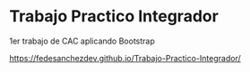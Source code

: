 # Trabajo Practico Integrador
 1er trabajo de CAC aplicando Bootstrap

https://fedesanchezdev.github.io/Trabajo-Practico-Integrador/
